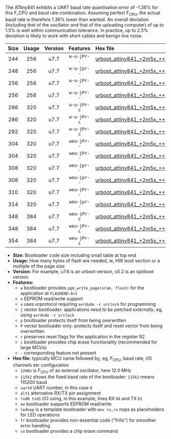 The ATtiny841 exhibits a UART baud rate quantisation error of -1.36% for this F_CPU and baud rate combination. Assuming perfect F<sub>CPU</sub>, the actual baud rate is therefore 1.36% lower than wanted. An overall deviation (including that of the oscillator and that of the uploading computer) of up to 1.5% is well within communication tolerance. In practice, up to 2.5% deviation is likely to work with short cables and benign line noise.

|Size|Usage|Version|Features|Hex file|
|:-:|:-:|:-:|:-:|:--|
|244|256|u7.7|`w-u-jPr--`|[urboot_attiny841_+2m5x_+++4k8_uart0_alt1_rxb2_txa7_lednop.hex](https://raw.githubusercontent.com/stefanrueger/urboot.hex/main/mcus/attiny841/external_oscillator/fcpu_+2m5x/br_+++4k8/urboot_attiny841_+2m5x_+++4k8_uart0_alt1_rxb2_txa7_lednop.hex)|
|248|256|u7.7|`w-u-jpr--`|[urboot_attiny841_+2m5x_+++4k8_uart0_alt1_rxb2_txa7_lednop_fr.hex](https://raw.githubusercontent.com/stefanrueger/urboot.hex/main/mcus/attiny841/external_oscillator/fcpu_+2m5x/br_+++4k8/urboot_attiny841_+2m5x_+++4k8_uart0_alt1_rxb2_txa7_lednop_fr.hex)|
|256|256|u7.7|`w-u-jPr--`|[urboot_attiny841_+2m5x_+++4k8_uart0_rxa2_txa1_lednop_fr.hex](https://raw.githubusercontent.com/stefanrueger/urboot.hex/main/mcus/attiny841/external_oscillator/fcpu_+2m5x/br_+++4k8/urboot_attiny841_+2m5x_+++4k8_uart0_rxa2_txa1_lednop_fr.hex)|
|256|256|u7.7|`w-u-jPr--`|[urboot_attiny841_+2m5x_+++4k8_uart1_rxa4_txa5_lednop_fr.hex](https://raw.githubusercontent.com/stefanrueger/urboot.hex/main/mcus/attiny841/external_oscillator/fcpu_+2m5x/br_+++4k8/urboot_attiny841_+2m5x_+++4k8_uart1_rxa4_txa5_lednop_fr.hex)|
|286|320|u7.7|`w-u-jPr-c`|[urboot_attiny841_+2m5x_+++4k8_uart0_rxa2_txa1_lednop_fr_ce.hex](https://raw.githubusercontent.com/stefanrueger/urboot.hex/main/mcus/attiny841/external_oscillator/fcpu_+2m5x/br_+++4k8/urboot_attiny841_+2m5x_+++4k8_uart0_rxa2_txa1_lednop_fr_ce.hex)|
|286|320|u7.7|`w-u-jPr-c`|[urboot_attiny841_+2m5x_+++4k8_uart1_rxa4_txa5_lednop_fr_ce.hex](https://raw.githubusercontent.com/stefanrueger/urboot.hex/main/mcus/attiny841/external_oscillator/fcpu_+2m5x/br_+++4k8/urboot_attiny841_+2m5x_+++4k8_uart1_rxa4_txa5_lednop_fr_ce.hex)|
|292|320|u7.7|`w-u-jPr-c`|[urboot_attiny841_+2m5x_+++4k8_uart0_alt1_rxb2_txa7_lednop_fr_ce.hex](https://raw.githubusercontent.com/stefanrueger/urboot.hex/main/mcus/attiny841/external_oscillator/fcpu_+2m5x/br_+++4k8/urboot_attiny841_+2m5x_+++4k8_uart0_alt1_rxb2_txa7_lednop_fr_ce.hex)|
|304|320|u7.7|`weu-jPr--`|[urboot_attiny841_+2m5x_+++4k8_uart0_rxa2_txa1_ee_lednop.hex](https://raw.githubusercontent.com/stefanrueger/urboot.hex/main/mcus/attiny841/external_oscillator/fcpu_+2m5x/br_+++4k8/urboot_attiny841_+2m5x_+++4k8_uart0_rxa2_txa1_ee_lednop.hex)|
|304|320|u7.7|`weu-jPr--`|[urboot_attiny841_+2m5x_+++4k8_uart1_rxa4_txa5_ee_lednop.hex](https://raw.githubusercontent.com/stefanrueger/urboot.hex/main/mcus/attiny841/external_oscillator/fcpu_+2m5x/br_+++4k8/urboot_attiny841_+2m5x_+++4k8_uart1_rxa4_txa5_ee_lednop.hex)|
|308|320|u7.7|`weu-jpr--`|[urboot_attiny841_+2m5x_+++4k8_uart0_rxa2_txa1_ee_lednop_fr.hex](https://raw.githubusercontent.com/stefanrueger/urboot.hex/main/mcus/attiny841/external_oscillator/fcpu_+2m5x/br_+++4k8/urboot_attiny841_+2m5x_+++4k8_uart0_rxa2_txa1_ee_lednop_fr.hex)|
|308|320|u7.7|`weu-jpr--`|[urboot_attiny841_+2m5x_+++4k8_uart1_rxa4_txa5_ee_lednop_fr.hex](https://raw.githubusercontent.com/stefanrueger/urboot.hex/main/mcus/attiny841/external_oscillator/fcpu_+2m5x/br_+++4k8/urboot_attiny841_+2m5x_+++4k8_uart1_rxa4_txa5_ee_lednop_fr.hex)|
|310|320|u7.7|`weu-jPr--`|[urboot_attiny841_+2m5x_+++4k8_uart0_alt1_rxb2_txa7_ee_lednop.hex](https://raw.githubusercontent.com/stefanrueger/urboot.hex/main/mcus/attiny841/external_oscillator/fcpu_+2m5x/br_+++4k8/urboot_attiny841_+2m5x_+++4k8_uart0_alt1_rxb2_txa7_ee_lednop.hex)|
|314|320|u7.7|`weu-jpr--`|[urboot_attiny841_+2m5x_+++4k8_uart0_alt1_rxb2_txa7_ee_lednop_fr.hex](https://raw.githubusercontent.com/stefanrueger/urboot.hex/main/mcus/attiny841/external_oscillator/fcpu_+2m5x/br_+++4k8/urboot_attiny841_+2m5x_+++4k8_uart0_alt1_rxb2_txa7_ee_lednop_fr.hex)|
|348|384|u7.7|`weu-jPr-c`|[urboot_attiny841_+2m5x_+++4k8_uart0_rxa2_txa1_ee_lednop_fr_ce.hex](https://raw.githubusercontent.com/stefanrueger/urboot.hex/main/mcus/attiny841/external_oscillator/fcpu_+2m5x/br_+++4k8/urboot_attiny841_+2m5x_+++4k8_uart0_rxa2_txa1_ee_lednop_fr_ce.hex)|
|348|384|u7.7|`weu-jPr-c`|[urboot_attiny841_+2m5x_+++4k8_uart1_rxa4_txa5_ee_lednop_fr_ce.hex](https://raw.githubusercontent.com/stefanrueger/urboot.hex/main/mcus/attiny841/external_oscillator/fcpu_+2m5x/br_+++4k8/urboot_attiny841_+2m5x_+++4k8_uart1_rxa4_txa5_ee_lednop_fr_ce.hex)|
|354|384|u7.7|`weu-jPr-c`|[urboot_attiny841_+2m5x_+++4k8_uart0_alt1_rxb2_txa7_ee_lednop_fr_ce.hex](https://raw.githubusercontent.com/stefanrueger/urboot.hex/main/mcus/attiny841/external_oscillator/fcpu_+2m5x/br_+++4k8/urboot_attiny841_+2m5x_+++4k8_uart0_alt1_rxb2_txa7_ee_lednop_fr_ce.hex)|

- **Size:** Bootloader code size including small table at top end
- **Usage:** How many bytes of flash are needed, ie, HW boot section or a multiple of the page size
- **Version:** For example, u7.6 is an urboot version, o5.2 is an optiboot version
- **Features:**
  + `w` bootloader provides `pgm_write_page(sram, flash)` for the application at `FLASHEND-4+1`
  + `e` EEPROM read/write support
  + `u` uses urprotocol requiring `avrdude -c urclock` for programming
  + `j` vector bootloader: applications *need to be patched externally*, eg, using `avrdude -c urclock`
  + `p` bootloader protects itself from being overwritten
  + `P` vector bootloader only: protects itself and reset vector from being overwritten
  + `r` preserves reset flags for the application in the register R2
  + `c` bootloader provides chip erase functionality (recommended for large MCUs)
  + `-` corresponding feature not present
- **Hex file:** typically MCU name followed by, eg, F<sub>CPU</sub>, baud rate, I/O channels etc configuration
  + `12m0x` is F<sub>CPU</sub> of an external oscillator, here 12.0 MHz
  + `115k2` shows the fixed baud rate of the bootloader: `115k2` means 115200 baud
  + `uart0` UART number, in this case `0`
  + `alt1` alternative RX/TX pin assignment
  + `rxd0 txd1` I/O using, in this example, lines RX `D0` and TX `D1`
  + `ee` bootloader supports EEPROM read/write
  + `lednop` is a template bootloader with `mov rx,rx` nops as placeholders for LED operations
  + `fr` bootloader provides non-essential code ("frills") for smoother error handling
  + `ce` bootloader provides a chip erase command
